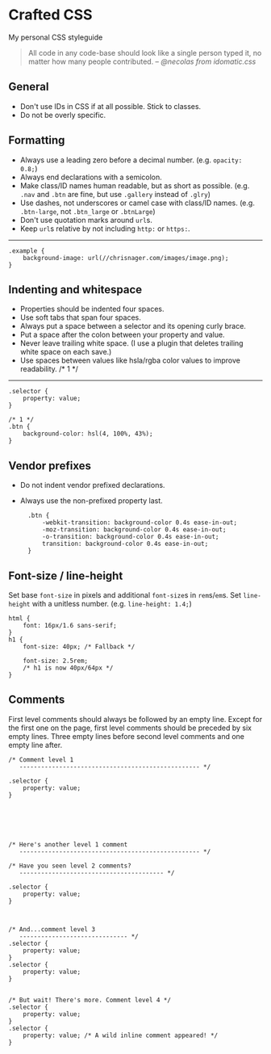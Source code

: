 Crafted CSS
===========

My personal CSS styleguide

> All code in any code-base should look like a single person typed it, no matter how many people contributed. – _@necolas from idomatic.css_



General
-------

- Don't use IDs in CSS if at all possible. Stick to classes.
- Do not be overly specific.



Formatting
----------

- Always use a leading zero before a decimal number. (e.g. `opacity: 0.8;`)
- Always end declarations with a semicolon.
- Make class/ID names human readable, but as short as possible. (e.g. `.nav` and `.btn` are fine, but use `.gallery` instead of `.glry`)
- Use dashes, not underscores or camel case with class/ID names. (e.g. `.btn-large`, not `.btn_large` or `.btnLarge`)
- Don't use quotation marks around `url`s.
- Keep `url`s relative by not including `http:` or `https:`.

---

    .example {
        background-image: url(//chrisnager.com/images/image.png);
    }



Indenting and whitespace
------------------------

- Properties should be indented four spaces.
- Use soft tabs that span four spaces.
- Always put a space between a selector and its opening curly brace.
- Put a space after the colon between your property and value.
- Never leave trailing white space. (I use a plugin that deletes trailing white space on each save.)
- Use spaces between values like hsla/rgba color values to improve readability. /* 1 */

---

    .selector {
        property: value;
    }
    
    /* 1 */
    .btn {
        background-color: hsl(4, 100%, 43%);
    }



Vendor prefixes
---------------

- Do not indent vendor prefixed declarations.
- Always use the non-prefixed property last.

        .btn {
            -webkit-transition: background-color 0.4s ease-in-out;
            -moz-transition: background-color 0.4s ease-in-out;
            -o-transition: background-color 0.4s ease-in-out;
            transition: background-color 0.4s ease-in-out;
        }



Font-size / line-height
-----------------------

Set base `font-size` in pixels and additional `font-size`s in `rem`s/`em`s.
Set `line-height` with a unitless number. (e.g. `line-height: 1.4;`)

    html {
        font: 16px/1.6 sans-serif;
    }
    h1 {
        font-size: 40px; /* Fallback */

        font-size: 2.5rem;
        /* h1 is now 40px/64px */
    }



Comments
--------

First level comments should always be followed by an empty line. Except for the first one on the page, first level comments should be preceded by six empty lines.
Three empty lines before second level comments and one empty line after.

    /* Comment level 1
       -------------------------------------------------- */
    
    .selector {
        property: value;
    }
    
    
    
    
    
    
    /* Here's another level 1 comment
       -------------------------------------------------- */
    
    /* Have you seen level 2 comments?
       ---------------------------------------- */
    
    .selector {
        property: value;
    }
    
    
    
    /* And...comment level 3
       ------------------------------ */
    .selector {
        property: value;
    }
    .selector {
        property: value;
    }
    
    
    /* But wait! There's more. Comment level 4 */
    .selector {
        property: value;
    }
    .selector {
        property: value; /* A wild inline comment appeared! */
    }
